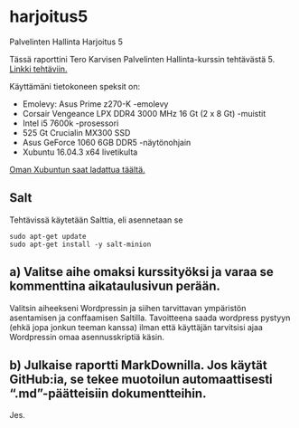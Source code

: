 # harjoitus5
Palvelinten Hallinta Harjoitus 5

Tässä raporttini Tero Karvisen Palvelinten Hallinta-kurssin tehtävästä 5. [Linkki tehtäviin.](http://terokarvinen.com/2018/aikataulu-%E2%80%93-palvelinten-hallinta-ict4tn022-4-ti-5-ke-5-loppukevat-2018-5p)

Käyttämäni tietokoneen speksit on:
- Emolevy: Asus Prime z270-K -emolevy
- Corsair Vengeance LPX DDR4 3000 MHz 16 Gt (2 x 8 Gt) -muistit
- Intel i5 7600k -prosessori
- 525 Gt Crucialin MX300 SSD
- Asus GeForce 1060 6GB DDR5 -näytönohjain
- Xubuntu 16.04.3 x64 livetikulta

[Oman Xubuntun saat ladattua täältä.](https://xubuntu.org/download/)

## Salt

Tehtävissä käytetään Salttia, eli asennetaan se

	sudo apt-get update
	sudo apt-get install -y salt-minion

## a) Valitse aihe omaksi kurssityöksi ja varaa se kommenttina aikataulusivun perään.

Valitsin aiheekseni Wordpressin ja siihen tarvittavan ympäristön asentamisen ja conffaamisen Saltilla. Tavoitteena saada wordpress pystyyn (ehkä jopa jonkun teeman kanssa) ilman että käyttäjän tarvitsisi ajaa Wordpressin omaa asennusskriptiä käsin.

## b) Julkaise raportti MarkDownilla. Jos käytät GitHub:ia, se tekee muotoilun automaattisesti “.md”-päätteisiin dokumentteihin.

Jes.




